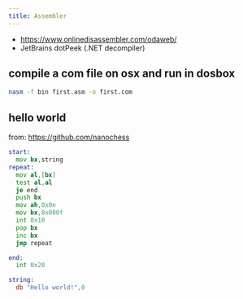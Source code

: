 ```yaml
---
title: Assembler
---
```

* https://www.onlinedisassembler.com/odaweb/
* JetBrains dotPeek (.NET decompiler)

## compile a com file on osx and run in dosbox
```bash
nasm -f bin first.asm -o first.com
```

## hello world
from: https://github.com/nanochess
```asm
start:
  mov bx,string
repeat:
  mov al,[bx]
  test al,al
  je end
  push bx
  mov ah,0x0e
  mov bx,0x000f
  int 0x10
  pop bx
  inc bx
  jmp repeat

end:
  int 0x20

string:
  db "Hello world!",0 
```

